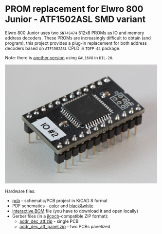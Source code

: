 # PROM replacement for Elwro 800 Junior - ATF1502ASL SMD variant

Elwro 800 Junior uses two `SN74S474` 512x8 PROMs as IO and memory address decoders. These PROMs are increasingly difficult to obtain (and program), this project provides a plug-in replacement for both address decoders based on `ATF1502ASL` CPLD in `TQFP-44` package.

Note: there is [another version](https://github.com/codepainters/e800j_addr_dec_gal/) using `GAL16V8` in `DIL-20`. 

![](img/addr_dec_atf.jpg)

Hardware files:

* [pcb](pcb) - schematic/PCB project in KiCAD 8 format
* PDF schematics - [color](pdf/addr_dec.pdf) and [black&white](pdf/addr_dec_bw.pdf)
* [interactive BOM](addr_dec_atf_ibom.html) file (you have to download it and open locally)
* Gerber files (in a [jlcpcb](https://jlcpcb.com/)-compatible ZIP format):
  * [addr\_dec\_atf.zip](gerbers/addr_dec_atf.zip) - single PCB
  * [addr\_dec\_atf\_panel.zip](gerbers/addr_dec_atf_panel.zip) - two PCBs panelized

